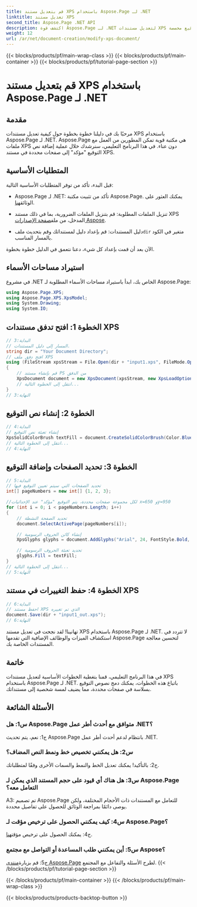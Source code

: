 ```yaml
---
title: قم بتعديل مستند XPS باستخدام Aspose.Page لـ .NET
linktitle: تعديل مستند XPS
second_title: Aspose.Page .NET API
description: اكتشف قوة Aspose.Page لـ .NET لتعديل مستندات XPS بسهولة. اتبع دليلنا المفصّل خطوة بخطوة، وحسّن عملية معالجة مستنداتك، وأضف نصوص توقيع مخصصة.
weight: 12
url: /ar/net/document-creation/modify-xps-document/
---
```


{{< blocks/products/pf/main-wrap-class >}}
{{< blocks/products/pf/main-container >}}
{{< blocks/products/pf/tutorial-page-section >}}

# قم بتعديل مستند XPS باستخدام Aspose.Page لـ .NET

## مقدمة

مرحبًا بك في دليلنا خطوة بخطوة حول كيفية تعديل مستندات XPS باستخدام Aspose.Page لـ .NET. Aspose.Page هي مكتبة قوية تمكن المطورين من العمل مع ملفات XPS دون عناء. في هذا البرنامج التعليمي، سنرشدك خلال عملية إضافة نص التوقيع "مؤكد" إلى صفحات محددة في مستند XPS.

## المتطلبات الأساسية

قبل البدء، تأكد من توفر المتطلبات الأساسية التالية:

- Aspose.Page لـ .NET: تأكد من تثبيت مكتبة Aspose.Page. يمكنك العثور على الوثائق[هنا](https://reference.aspose.com/page/net/).

-  تنزيل الملفات المطلوبة: قم بتنزيل الملفات الضرورية، بما في ذلك مستند XPS المدخل، من ملف[صفحة الإصدارات Aspose](https://releases.aspose.com/page/net/).

-  دليل المستندات: قم بإعداد دليل لمستنداتك وقم بتحديث ملف`dir` متغير في الكود بالمسار المناسب.

الآن بعد أن قمت بإعداد كل شيء، دعنا نتعمق في الدليل خطوة بخطوة.

## استيراد مساحات الأسماء

في مشروع .NET الخاص بك، ابدأ باستيراد مساحات الأسماء المطلوبة لـ Aspose.Page:

```csharp
using Aspose.Page.XPS;
using Aspose.Page.XPS.XpsModel;
using System.Drawing;
using System.IO;
```

## الخطوة 1: افتح تدفق مستندات XPS

```csharp
// البداية:3
// المسار إلى دليل المستندات.
string dir = "Your Document Directory";
// افتح دفق ملف XPS
using (FileStream xpsStream = File.Open(dir + "input1.xps", FileMode.Open, FileAccess.Read))
{
    // قم بإنشاء مستند PS من الدفق
    XpsDocument document = new XpsDocument(xpsStream, new XpsLoadOptions());
    // انتقل إلى الخطوة التالية...
}
// النهاية:3
```

## الخطوة 2: إنشاء نص التوقيع

```csharp
// البداية:4
// إنشاء تعبئة نص التوقيع
XpsSolidColorBrush textFill = document.CreateSolidColorBrush(Color.BlueViolet);
// انتقل إلى الخطوة التالية...
// النهاية:4
```

## الخطوة 3: تحديد الصفحات وإضافة التوقيع

```csharp
// البداية:5
// تحديد الصفحات التي سيتم تعيين التوقيع فيها
int[] pageNumbers = new int[] {1, 2, 3};

//لكل مجموعة صفحات محددة، يتم التوقيع "مؤكد" عند الإحداثيات x=650 وy=950
for (int i = 0; i < pageNumbers.Length; i++)
{
    // تحديد الصفحة النشطة
    document.SelectActivePage(pageNumbers[i]);

    // إنشاء كائن الحروف الرسومية
    XpsGlyphs glyphs = document.AddGlyphs("Arial", 24, FontStyle.Bold, 650, 900, "Confirmed");

    // تحديد تعبئة الحروف الرسومية
    glyphs.Fill = textFill;
}
// انتقل إلى الخطوة التالية...
// النهاية:5
```

## الخطوة 4: حفظ التغييرات في مستند XPS

```csharp
// البداية:6
// احفظ مستند XPS الذي تم تغييره
document.Save(dir + "input1_out.xps");
// النهاية:6
```

تهانينا! لقد نجحت في تعديل مستند XPS باستخدام Aspose.Page لـ .NET. لا تتردد في استكشاف الميزات والوظائف الإضافية التي تقدمها Aspose.Page لتحسين معالجة المستندات الخاصة بك.

## خاتمة

في هذا البرنامج التعليمي، قمنا بتغطية الخطوات الأساسية لتعديل مستندات XPS باستخدام Aspose.Page لـ .NET. باتباع هذه الخطوات، يمكنك دمج نصوص التوقيع بسلاسة في صفحات محددة، مما يضيف لمسة شخصية إلى مستنداتك.

## الأسئلة الشائعة

### س1: هل Aspose.Page متوافق مع أحدث أطر عمل .NET؟

ج1: نعم، يتم تحديث Aspose.Page بانتظام لدعم أحدث أطر عمل .NET.

### س2: هل يمكنني تخصيص خط ونمط النص المضاف؟

ج2: بالتأكيد! يمكنك تعديل الخط والنمط والسمات الأخرى وفقًا لمتطلباتك.

### س3: هل هناك أي قيود على حجم المستند الذي يمكن لـ Aspose.Page التعامل معه؟

A3: تم تصميم Aspose.Page للتعامل مع المستندات ذات الأحجام المختلفة، ولكن يوصى دائمًا بمراجعة الوثائق للحصول على تفاصيل محددة.

### س4: كيف يمكنني الحصول على ترخيص مؤقت لـ Aspose.Page؟

 ج4: يمكنك الحصول على ترخيص مؤقت[هنا](https://purchase.aspose.com/temporary-license/).

### س5: أين يمكنني طلب المساعدة أو التواصل مع مجتمع Aspose؟

 ج5: قم بزيارة[منتدى Aspose.Page](https://forum.aspose.com/c/page/39) لطرح الأسئلة والتفاعل مع المجتمع.
{{< /blocks/products/pf/tutorial-page-section >}}

{{< /blocks/products/pf/main-container >}}
{{< /blocks/products/pf/main-wrap-class >}}

{{< blocks/products/products-backtop-button >}}
